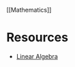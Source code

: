 [[Mathematics]]

# Resources

- [Linear Algebra](https://www.youtube.com/playlist?list=PLGbL7EvScmU4yeJjKaSrp2R7DN6czOV2y)
